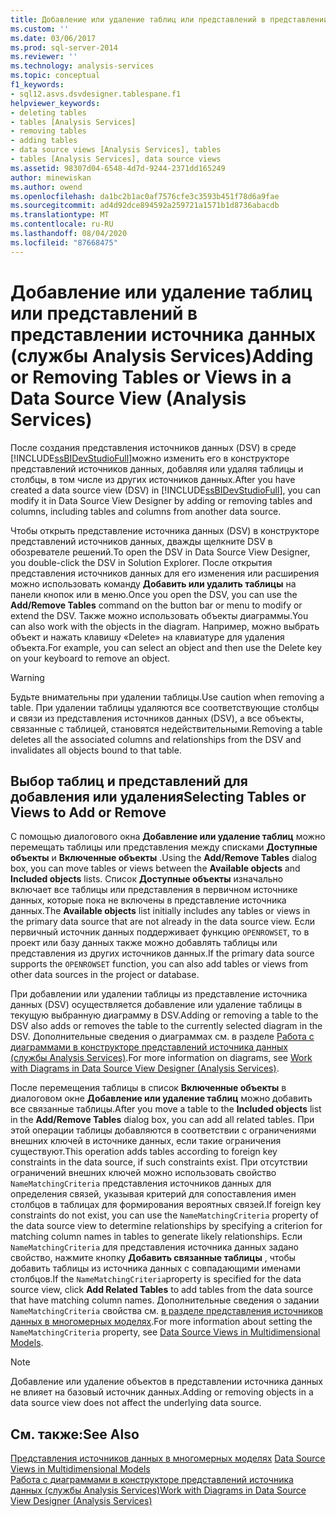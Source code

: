 ```yaml
---
title: Добавление или удаление таблиц или представлений в представлении источника данных (Analysis Services) | Документация Майкрософт
ms.custom: ''
ms.date: 03/06/2017
ms.prod: sql-server-2014
ms.reviewer: ''
ms.technology: analysis-services
ms.topic: conceptual
f1_keywords:
- sql12.asvs.dsvdesigner.tablespane.f1
helpviewer_keywords:
- deleting tables
- tables [Analysis Services]
- removing tables
- adding tables
- data source views [Analysis Services], tables
- tables [Analysis Services], data source views
ms.assetid: 98307d04-6548-4d7d-9244-2371dd165249
author: minewiskan
ms.author: owend
ms.openlocfilehash: da1bc2b1ac0af7576cfe3c3593b451f78d6a9fae
ms.sourcegitcommit: ad4d92dce894592a259721a1571b1d8736abacdb
ms.translationtype: MT
ms.contentlocale: ru-RU
ms.lasthandoff: 08/04/2020
ms.locfileid: "87668475"
---
```

# <a name="adding-or-removing-tables-or-views-in-a-data-source-view-analysis-services"></a><span data-ttu-id="80105-102">Добавление или удаление таблиц или представлений в представлении источника данных (службы Analysis Services)</span><span class="sxs-lookup"><span data-stu-id="80105-102">Adding or Removing Tables or Views in a Data Source View (Analysis Services)</span></span>
  <span data-ttu-id="80105-103">После создания представления источников данных (DSV) в среде [!INCLUDE[ssBIDevStudioFull](../../includes/ssbidevstudiofull-md.md)]можно изменить его в конструкторе представлений источников данных, добавляя или удаляя таблицы и столбцы, в том числе из других источников данных.</span><span class="sxs-lookup"><span data-stu-id="80105-103">After you have created a data source view (DSV) in [!INCLUDE[ssBIDevStudioFull](../../includes/ssbidevstudiofull-md.md)], you can modify it in Data Source View Designer by adding or removing tables and columns, including tables and columns from another data source.</span></span>  
  
 <span data-ttu-id="80105-104">Чтобы открыть представление источника данных (DSV) в конструкторе представлений источников данных, дважды щелкните DSV в обозревателе решений.</span><span class="sxs-lookup"><span data-stu-id="80105-104">To open the DSV in Data Source View Designer, you double-click the DSV in Solution Explorer.</span></span> <span data-ttu-id="80105-105">После открытия представления источников данных для его изменения или расширения можно использовать команду **Добавить или удалить таблицы** на панели кнопок или в меню.</span><span class="sxs-lookup"><span data-stu-id="80105-105">Once you open the DSV, you can use the **Add/Remove Tables** command on the button bar or menu to modify or extend the DSV.</span></span> <span data-ttu-id="80105-106">Также можно использовать объекты диаграммы.</span><span class="sxs-lookup"><span data-stu-id="80105-106">You can also work with the objects in the diagram.</span></span> <span data-ttu-id="80105-107">Например, можно выбрать объект и нажать клавишу «Delete» на клавиатуре для удаления объекта.</span><span class="sxs-lookup"><span data-stu-id="80105-107">For example, you can select an object and then use the Delete key on your keyboard to remove an object.</span></span>  
  
> [!WARNING]  
>  <span data-ttu-id="80105-108">Будьте внимательны при удалении таблицы.</span><span class="sxs-lookup"><span data-stu-id="80105-108">Use caution when removing a table.</span></span> <span data-ttu-id="80105-109">При удалении таблицы удаляются все соответствующие столбцы и связи из представления источников данных (DSV), а все объекты, связанные с таблицей, становятся недействительными.</span><span class="sxs-lookup"><span data-stu-id="80105-109">Removing a table deletes all the associated columns and relationships from the DSV and invalidates all objects bound to that table.</span></span>  
  
## <a name="selecting-tables-or-views-to-add-or-remove"></a><span data-ttu-id="80105-110">Выбор таблиц и представлений для добавления или удаления</span><span class="sxs-lookup"><span data-stu-id="80105-110">Selecting Tables or Views to Add or Remove</span></span>  
 <span data-ttu-id="80105-111">С помощью диалогового окна **Добавление или удаление таблиц** можно перемещать таблицы или представления между списками **Доступные объекты** и **Включенные объекты** .</span><span class="sxs-lookup"><span data-stu-id="80105-111">Using the **Add/Remove Tables** dialog box, you can move tables or views between the **Available objects** and **Included objects** lists.</span></span> <span data-ttu-id="80105-112">Список **Доступные объекты** изначально включает все таблицы или представления в первичном источнике данных, которые пока не включены в представление источника данных.</span><span class="sxs-lookup"><span data-stu-id="80105-112">The **Available objects** list initially includes any tables or views in the primary data source that are not already in the data source view.</span></span> <span data-ttu-id="80105-113">Если первичный источник данных поддерживает функцию `OPENROWSET`, то в проект или базу данных также можно добавлять таблицы или представления из других источников данных.</span><span class="sxs-lookup"><span data-stu-id="80105-113">If the primary data source supports the `OPENROWSET` function, you can also add tables or views from other data sources in the project or database.</span></span>  
  
 <span data-ttu-id="80105-114">При добавлении или удалении таблицы из представление источника данных (DSV) осуществляется добавление или удаление таблицы в текущую выбранную диаграмму в DSV.</span><span class="sxs-lookup"><span data-stu-id="80105-114">Adding or removing a table to the DSV also adds or removes the table to the currently selected diagram in the DSV.</span></span> <span data-ttu-id="80105-115">Дополнительные сведения о диаграммах см. в разделе [Работа с диаграммами в конструкторе представлений источника данных (службы Analysis Services)](work-with-diagrams-in-data-source-view-designer-analysis-services.md).</span><span class="sxs-lookup"><span data-stu-id="80105-115">For more information on diagrams, see [Work with Diagrams in Data Source View Designer &#40;Analysis Services&#41;](work-with-diagrams-in-data-source-view-designer-analysis-services.md).</span></span>  
  
 <span data-ttu-id="80105-116">После перемещения таблицы в список **Включенные объекты** в диалоговом окне **Добавление или удаление таблиц** можно добавить все связанные таблицы.</span><span class="sxs-lookup"><span data-stu-id="80105-116">After you move a table to the **Included objects** list in the **Add/Remove Tables** dialog box, you can add all related tables.</span></span> <span data-ttu-id="80105-117">При этой операции таблицы добавляются в соответствии с ограничениями внешних ключей в источнике данных, если такие ограничения существуют.</span><span class="sxs-lookup"><span data-stu-id="80105-117">This operation adds tables according to foreign key constraints in the data source, if such constraints exist.</span></span> <span data-ttu-id="80105-118">При отсутствии ограничений внешних ключей можно использовать свойство `NameMatchingCriteria` представления источников данных для определения связей, указывая критерий для сопоставления имен столбцов в таблицах для формирования вероятных связей.</span><span class="sxs-lookup"><span data-stu-id="80105-118">If foreign key constraints do not exist, you can use the `NameMatchingCriteria` property of the data source view to determine relationships by specifying a criterion for matching column names in tables to generate likely relationships.</span></span> <span data-ttu-id="80105-119">Если `NameMatchingCriteria` для представления источника данных задано свойство, нажмите кнопку **Добавить связанные таблицы** , чтобы добавить таблицы из источника данных с совпадающими именами столбцов.</span><span class="sxs-lookup"><span data-stu-id="80105-119">If the `NameMatchingCriteria`property is specified for the data source view, click **Add Related Tables** to add tables from the data source that have matching column names.</span></span> <span data-ttu-id="80105-120">Дополнительные сведения о задании `NameMatchingCriteria` свойства см. [в разделе представления источников данных в многомерных моделях](data-source-views-in-multidimensional-models.md).</span><span class="sxs-lookup"><span data-stu-id="80105-120">For more information about setting the `NameMatchingCriteria` property, see [Data Source Views in Multidimensional Models](data-source-views-in-multidimensional-models.md).</span></span>  
  
> [!NOTE]  
>  <span data-ttu-id="80105-121">Добавление или удаление объектов в представлении источника данных не влияет на базовый источник данных.</span><span class="sxs-lookup"><span data-stu-id="80105-121">Adding or removing objects in a data source view does not affect the underlying data source.</span></span>  
  
## <a name="see-also"></a><span data-ttu-id="80105-122">См. также:</span><span class="sxs-lookup"><span data-stu-id="80105-122">See Also</span></span>  
 <span data-ttu-id="80105-123">[Представления источников данных в многомерных моделях](data-source-views-in-multidimensional-models.md) </span><span class="sxs-lookup"><span data-stu-id="80105-123">[Data Source Views in Multidimensional Models](data-source-views-in-multidimensional-models.md) </span></span>  
 [<span data-ttu-id="80105-124">Работа с диаграммами в конструкторе представлений источника данных (службы Analysis Services)</span><span class="sxs-lookup"><span data-stu-id="80105-124">Work with Diagrams in Data Source View Designer &#40;Analysis Services&#41;</span></span>](work-with-diagrams-in-data-source-view-designer-analysis-services.md)  
  
  
